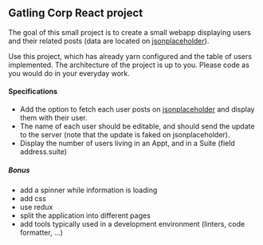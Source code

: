 ## Gatling Corp React project

The goal of this small project is to create a small webapp displaying users and their related posts (data are located on [jsonplaceholder](https://jsonplaceholder.typicode.com)). 

Use this project, which has already yarn configured and the table of users implemented. The architecture of the project is up to you. Please code as you would do in your everyday work.

#### Specifications

- Add the option to fetch each user posts on [jsonplaceholder](https://jsonplaceholder.typicode.com) and display them with their user.
- The name of each user should be editable, and should send the update to the server (note that the update is faked on jsonplaceholder).
- Display the number of users living in an Appt, and in a Suite (field address.suite)

##### Bonus

- add a spinner while information is loading
- add css
- use redux
- split the application into different pages
- add tools typically used in a development environment (linters, code formatter, ...)
